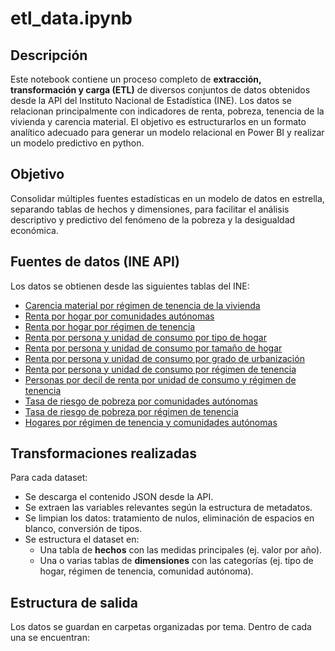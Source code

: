 # etl_data.ipynb

## Descripción
Este notebook contiene un proceso completo de **extracción, transformación y carga (ETL)** de diversos conjuntos de datos obtenidos desde la API del Instituto Nacional de Estadística (INE). Los datos se relacionan principalmente con indicadores de renta, pobreza, tenencia de la vivienda y carencia material. El objetivo es estructurarlos en un formato analítico adecuado para generar un modelo relacional en Power BI y realizar un modelo predictivo en python.

## Objetivo
Consolidar múltiples fuentes estadísticas en un modelo de datos en estrella, separando tablas de hechos y dimensiones, para facilitar el análisis descriptivo y predictivo del fenómeno de la pobreza y la desigualdad económica.

## Fuentes de datos (INE API)
Los datos se obtienen desde las siguientes tablas del INE:

- [Carencia material por régimen de tenencia de la vivienda](https://servicios.ine.es/wstempus/js/es/DATOS_TABLA/60147?tip=AM&)
- [Renta por hogar por comunidades autónomas](https://servicios.ine.es/wstempus/js/es/DATOS_TABLA/59945?tip=AM)
- [Renta por hogar por régimen de tenencia](https://servicios.ine.es/wstempus/js/es/DATOS_TABLA/59947?tip=AM&)
- [Renta por persona y unidad de consumo por tipo de hogar](https://servicios.ine.es/wstempus/js/es/DATOS_TABLA/59949?tip=AM&)
- [Renta por persona y unidad de consumo por tamaño de hogar](https://servicios.ine.es/wstempus/js/es/DATOS_TABLA/59953?tip=AM&)
- [Renta por persona y unidad de consumo por grado de urbanización](https://servicios.ine.es/wstempus/js/es/DATOS_TABLA/59956?tip=AM&)
- [Renta por persona y unidad de consumo por régimen de tenencia](https://servicios.ine.es/wstempus/js/es/DATOS_TABLA/59960?tip=AM)
- [Personas por decil de renta por unidad de consumo y régimen de tenencia](https://servicios.ine.es/wstempus/js/es/DATOS_TABLA/9946?tip=AM)
- [Tasa de riesgo de pobreza por comunidades autónomas](https://servicios.ine.es/wstempus/js/es/DATOS_TABLA/9947?tip=AM&)
- [Tasa de riesgo de pobreza por régimen de tenencia](https://servicios.ine.es/wstempus/js/es/DATOS_TABLA/9963?tip=AM&)
- [Hogares por régimen de tenencia y comunidades autónomas](https://servicios.ine.es/wstempus/js/es/DATOS_TABLA/9997?tip=AM&)

## Transformaciones realizadas
Para cada dataset:
- Se descarga el contenido JSON desde la API.
- Se extraen las variables relevantes según la estructura de metadatos.
- Se limpian los datos: tratamiento de nulos, eliminación de espacios en blanco, conversión de tipos.
- Se estructura el dataset en:
  - Una tabla de **hechos** con las medidas principales (ej. valor por año).
  - Una o varias tablas de **dimensiones** con las categorías (ej. tipo de hogar, régimen de tenencia, comunidad autónoma).

## Estructura de salida
Los datos se guardan en carpetas organizadas por tema. Dentro de cada una se encuentran:

